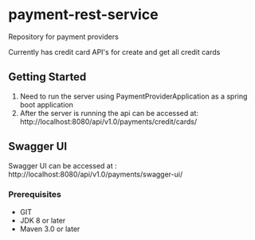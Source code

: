 # payment-rest-service

Repository for payment providers

Currently has credit card API's for create and get all credit cards

## Getting Started

1) Need to run the server using PaymentProviderApplication as a spring boot application 
2) After the server is running the api can be accessed at: http://localhost:8080/api/v1.0/payments/credit/cards/

## Swagger UI

Swagger UI can be accessed at : http://localhost:8080/api/v1.0/payments/swagger-ui/

### Prerequisites
* GIT
* JDK 8 or later
* Maven 3.0 or later
